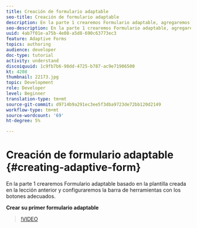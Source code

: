 ```yaml
---
title: Creación de formulario adaptable
seo-title: Creación de formulario adaptable
description: En la parte 1 crearemos Formulario adaptable, agregaremos y configuraremos la barra de herramientas con los botones adecuados.
seo-description: En la parte 1 crearemos Formulario adaptable, agregaremos y configuraremos la barra de herramientas con los botones adecuados.
uuid: 4ab7f01e-a75b-4e08-a5d8-690c63773ec3
feature: Adaptive Forms
topics: authoring
audience: developer
doc-type: tutorial
activity: understand
discoiquuid: 1c9fb7b6-98dd-4725-b787-ac9e71906500
kt: 4208
thumbnail: 22173.jpg
topic: Development
role: Developer
level: Beginner
translation-type: tm+mt
source-git-commit: d9714b9a291ec3ee5f3dba9723de72bb120d2149
workflow-type: tm+mt
source-wordcount: '69'
ht-degree: 5%

---
```



# Creación de formulario adaptable {#creating-adaptive-form}

En la parte 1 crearemos Formulario adaptable basado en la plantilla creada en la lección anterior y configuraremos la barra de herramientas con los botones adecuados.

**Crear su primer formulario adaptable**

>[!VIDEO](https://video.tv.adobe.com/v/22173/quality=9)
